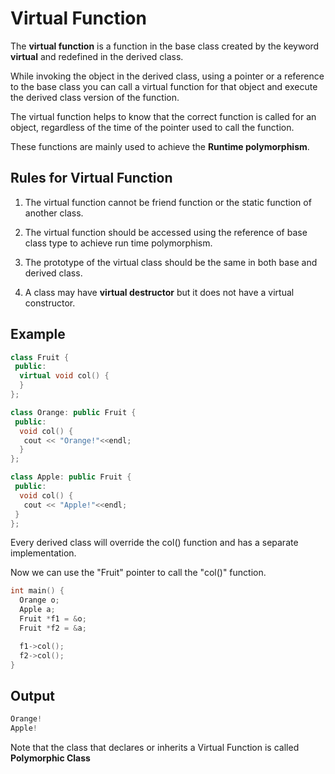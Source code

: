 # Virtual Function  

The **virtual function** is a function in the base class created by the keyword **virtual** and redefined in the derived class. 

While invoking the object in the derived class, using a pointer or a reference to the base class you can call a virtual function for that object and execute the derived class version of the function.   

The virtual function helps to know that the correct function is called for an object, regardless of the time of the pointer used to call the function.  

These functions are mainly used to achieve the **Runtime polymorphism**.  

## Rules for Virtual Function  

1. The virtual function cannot be friend function or the static function of another class.  

2. The virtual function should be accessed using the reference of base class type to achieve run time polymorphism.  

3. The prototype of the virtual class should be the same in both base and derived class.  

4. A class may have **virtual destructor** but it does not have a virtual constructor. 

## Example  

```c++
class Fruit {
 public:
  virtual void col() {
  }
};

class Orange: public Fruit {
 public:
  void col() {
   cout << "Orange!"<<endl;
  }
};

class Apple: public Fruit {
 public:
  void col() {
   cout << "Apple!"<<endl;
 }
};
```
Every derived class will override the col() function and has a separate implementation.  

Now we can use the "Fruit" pointer to call the "col()" function.  

```c++
int main() {
  Orange o;
  Apple a;
  Fruit *f1 = &o;
  Fruit *f2 = &a;

  f1->col();
  f2->col();
}
```
## Output 

```c++
Orange!
Apple!
```

Note that the class that declares or inherits a Virtual Function is called **Polymorphic Class** 



